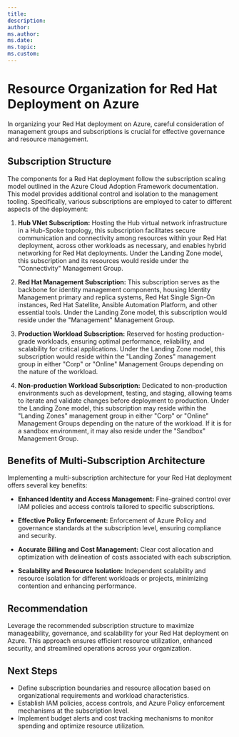 ```yaml
---
title: 
description: 
author: 
ms.author: 
ms.date: 
ms.topic: 
ms.custom: 
---
```


# Resource Organization for Red Hat Deployment on Azure

In organizing your Red Hat deployment on Azure, careful consideration of management groups and subscriptions is crucial for effective governance and resource management.

## Subscription Structure

The components for a Red Hat deployment follow the subscription scaling model outlined in the Azure Cloud Adoption Framework documentation. This model provides additional control and isolation to the management tooling. Specifically, various subscriptions are employed to cater to different aspects of the deployment:

1. **Hub VNet Subscription:** Hosting the Hub virtual network infrastructure in a Hub-Spoke topology, this subscription facilitates secure communication and connectivity among resources within your Red Hat deployment, across other workloads as necessary, and enables hybrid networking for Red Hat deployments. Under the Landing Zone model, this subscription and its resources would reside under the "Connectivity" Management Group.

2. **Red Hat Management Subscription:** This subscription serves as the backbone for identity management components, housing Identity Management primary and replica systems, Red Hat Single Sign-On instances, Red Hat Satellite, Ansible Automation Platform, and other essential tools. Under the Landing Zone model, this subscription would reside under the "Management" Management Group.

3. **Production Workload Subscription:** Reserved for hosting production-grade workloads, ensuring optimal performance, reliability, and scalability for critical applications. Under the Landing Zone model, this subscription would reside within the "Landing Zones" management group in either "Corp" or "Online" Management Groups depending on the nature of the workload.

4. **Non-production Workload Subscription:** Dedicated to non-production environments such as development, testing, and staging, allowing teams to iterate and validate changes before deployment to production. Under the Landing Zone model, this subscription may reside within the "Landing Zones" management group in either "Corp" or "Online" Management Groups depending on the nature of the workload. If it is for a sandbox environment, it may also reside under the "Sandbox" Management Group.

## Benefits of Multi-Subscription Architecture

Implementing a multi-subscription architecture for your Red Hat deployment offers several key benefits:

- **Enhanced Identity and Access Management:** Fine-grained control over IAM policies and access controls tailored to specific subscriptions.
- **Effective Policy Enforcement:** Enforcement of Azure Policy and governance standards at the subscription level, ensuring compliance and security.

- **Accurate Billing and Cost Management:** Clear cost allocation and optimization with delineation of costs associated with each subscription.

- **Scalability and Resource Isolation:** Independent scalability and resource isolation for different workloads or projects, minimizing contention and enhancing performance.

## Recommendation

Leverage the recommended subscription structure to maximize manageability, governance, and scalability for your Red Hat deployment on Azure. This approach ensures efficient resource utilization, enhanced security, and streamlined operations across your organization.

## Next Steps

- Define subscription boundaries and resource allocation based on organizational requirements and workload characteristics.
- Establish IAM policies, access controls, and Azure Policy enforcement mechanisms at the subscription level.
- Implement budget alerts and cost tracking mechanisms to monitor spending and optimize resource utilization.
